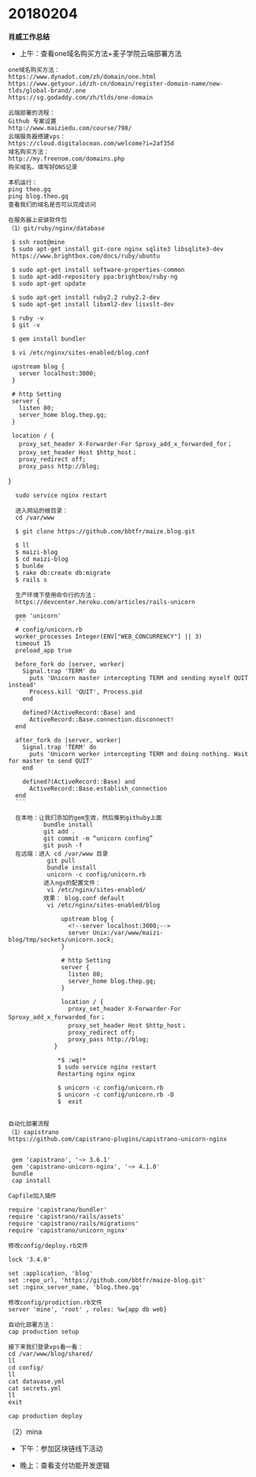# 20180204

   **肖威工作总结**
   - 上午：查看one域名购买方法+麦子学院云端部署方法

    one域名购买方法：
    https://www.dynadot.com/zh/domain/one.html
    https://www.getyour.id/zh-cn/domain/register-domain-name/new-tlds/global-brand/.one
    https://sg.godaddy.com/zh/tlds/one-domain

    云端部署的流程：
    Github 专案设置
    http://www.maiziedu.com/course/798/
    云端服务器搭建vps：
    https://cloud.digitalocean.com/welcome?i=2af35d
    域名购买方法：
    http://my.freenom.com/domains.php
    购买域名，填写好DNS记录

    本机运行：
    ping theo.gq
    ping blog.theo.gq
    查看我们的域名是否可以完成访问

    在服务器上安装软件包
    （1）git/ruby/nginx/database

     $ ssh root@mine
     $ sudo apt-get install git-core nginx sqlite3 libsqlite3-dev
     https://www.brightbox.com/docs/ruby/ubuntu

     $ sudo apt-get install software-properties-common
     $ sudo apt-add-repository ppa:brightbox/ruby-ng
     $ sudo apt-get update

     $ sudo apt-get install ruby2.2 ruby2.2-dev
     $ sudo apt-get install libxml2-dev lisxslt-dev

     $ ruby -v
     $ git -v

     $ gem install bundler

     $ vi /etc/nginx/sites-enabled/blog.conf

     upstream blog {
       server localhost:3000;
     }

     # http Setting
     server {
       listen 80;
       server_home blog.thep.gq;
     }

     location / {
       proxy_set_header X-Forwarder-For Sproxy_add_x_forwarded_for；
       proxy_set_header Host $http_host；
       proxy_redirect off;
       proxy_pass http://blog;
   }

      sudo service nginx restart

      进入网站的根目录：
      cd /var/www

      $ git clone https://github.com/bbtfr/maize.blog.git

      $ ll
      $ maizi-blog
      $ cd maizi-blog
      $ bunlde
      $ rake db:create db:migrate
      $ rails s

      生产环境下使用命令行的方法：
      https://devcenter.heroku.com/articles/rails-unicorn

      gem 'unicorn'
      ```
      # config/unicorn.rb
      worker_processes Integer(ENV["WEB_CONCURRENCY"] || 3)
      timeout 15
      preload_app true

      before_fork do |server, worker|
        Signal.trap 'TERM' do
          puts 'Unicorn master intercepting TERM and sending myself QUIT instead'
          Process.kill 'QUIT', Process.pid
        end

        defined?(ActiveRecord::Base) and
          ActiveRecord::Base.connection.disconnect!
      end

      after_fork do |server, worker|
        Signal.trap 'TERM' do
          puts 'Unicorn worker intercepting TERM and doing nothing. Wait for master to send QUIT'
        end

        defined?(ActiveRecord::Base) and
          ActiveRecord::Base.establish_connection
      end
      ```

      在本地：让我们添加的gem生效，然后推到githuby上面
              bundle install
              git add .
              git commit -m “unicorn confing”
              git push -f
      在远端：进入 cd /var/www 目录
               git pull
               bundle install
               unicorn -c config/unicorn.rb
              进入ngx的配置文件：
               vi /etc/nginx/sites-enabled/
              效果： blog.conf default
               vi /etc/nginx/sites-enabled/blog
```
               upstream blog {
                 <!--server localhost:3000;-->
                 server Unix:/var/www/maizi-blog/tmp/sockets/unicorn.sock;
               }

               # http Setting
               server {
                 listen 80;
                 server_home blog.thep.gq;
               }

               location / {
                 proxy_set_header X-Forwarder-For Sproxy_add_x_forwarded_for；
                 proxy_set_header Host $http_host；
                 proxy_redirect off;
                 proxy_pass http://blog;
             }
```

                  *$ :wq!*
                  $ sudo service nginx restart
                  Restarting nginx nginx

                  $ unicorn -c config/unicorn.rb
                  $ unicorn -c config/unicorn.rb -D
                  $  exit


    自动化部署流程
    （1）capistrano
    https://github.com/capistrano-plugins/capistrano-unicorn-nginx


     gem 'capistrano', '~> 3.6.1'
     gem 'capistrano-unicorn-nginx', '~> 4.1.0'
     bundle
     cap install

```
Capfile加入插件

require 'capistrano/bundler'
require 'capistrano/rails/assets'
require 'capistrano/rails/migrations'
require 'capistrano/unicorn_nginx'

修改config/deploy.rb文件

lock '3.4.0'

set :application, 'blog'
set :repo_url, 'https://github.com/bbtfr/maize-blog.git'
set :nginx_server_name, 'blog.theo.gq'    

修改config/prodiction.rb文件
server 'mine', 'root' , roles: %w{app db web}

```
    自动化部署方法：
    cap production setup

    接下来我们登录vps看一看：
    cd /var/www/blog/shared/
    ll
    cd config/
    ll
    cat datavase.yml
    cat secrets.yml
    ll
    exit

    cap production deploy



（2）mina


   - 下午：参加区块链线下活动

   - 晚上：查看支付功能开发逻辑
